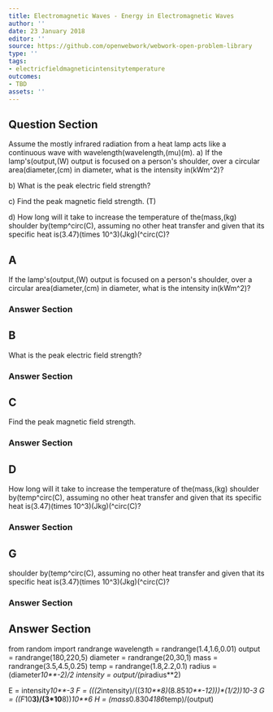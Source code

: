 ```yaml
---
title: Electromagnetic Waves - Energy in Electromagnetic Waves
author: ''
date: 23 January 2018
editor: ''
source: https://github.com/openwebwork/webwork-open-problem-library
type: ''
tags:
- electricfieldmagneticintensitytemperature
outcomes:
- TBD
assets: ''
---
```


## Question Section 

Assume the mostly infrared radiation from a heat lamp acts like a continuous wave with wavelength(wavelength,(mu)(m).
a) If the lamp's(output,(W) output is focused on a person's shoulder, over a circular area(diameter,(cm) in diameter, what is the intensity in(kWm^2)?
 
b) What is the peak electric field strength?
 
c) Find the peak magnetic field strength.
(T)
 
d) How long will it take to increase the temperature of the(mass,(kg) shoulder by(temp^circ(C), assuming no other heat transfer and given that its specific heat is(3.47)(times 10^3)(Jkg)(^circ(C)?
## A
If the lamp's(output,(W) output is focused on a person's shoulder, over a circular area(diameter,(cm) in diameter, what is the intensity in(kWm^2)?
### Answer Section
## B
What is the peak electric field strength?
### Answer Section
## C
Find the peak magnetic field strength.
### Answer Section
## D
How long will it take to increase the temperature of the(mass,(kg) shoulder by(temp^circ(C), assuming no other heat transfer and given that its specific heat is(3.47)(times 10^3)(Jkg)(^circ(C)?
### Answer Section
## G
shoulder by(temp^circ(C), assuming no other heat transfer and given that its specific heat is(3.47)(times 10^3)(Jkg)(^circ(C)?
### Answer Section


## Answer Section

from random import randrange
wavelength = randrange(1.4,1.6,0.01)
output = randrange(180,220,5)
diameter = randrange(20,30,1)
mass = randrange(3.5,4.5,0.25)
temp = randrange(1.8,2.2,0.1)
radius = (diameter*10**-2)/2
intensity = output/(pi*radius**2)

E = intensity*10**-3
F = (((2*intensity)/((3*10**8)*(8.85*10**-12)))**(1/2))*10**-3
G = ((F*10**3)/(3*10**8))*10**6
H = (mass*0.830*4186*temp)/(output)